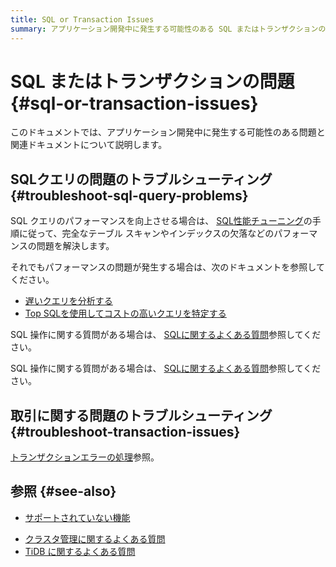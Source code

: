 ```yaml
---
title: SQL or Transaction Issues
summary: アプリケーション開発中に発生する可能性のある SQL またはトランザクションの問題をトラブルシューティングする方法を学習します。
---
```


# SQL またはトランザクションの問題 {#sql-or-transaction-issues}

このドキュメントでは、アプリケーション開発中に発生する可能性のある問題と関連ドキュメントについて説明します。

## SQLクエリの問題のトラブルシューティング {#troubleshoot-sql-query-problems}

SQL クエリのパフォーマンスを向上させる場合は、 [SQL性能チューニング](/develop/dev-guide-optimize-sql-overview.md)の手順に従って、完全なテーブル スキャンやインデックスの欠落などのパフォーマンスの問題を解決します。

<CustomContent platform="tidb">

それでもパフォーマンスの問題が発生する場合は、次のドキュメントを参照してください。

-   [遅いクエリを分析する](/analyze-slow-queries.md)
-   [Top SQLを使用してコストの高いクエリを特定する](/dashboard/top-sql.md)

SQL 操作に関する質問がある場合は、 [SQLに関するよくある質問](/faq/sql-faq.md)参照してください。

</CustomContent>

<CustomContent platform="tidb-cloud">

SQL 操作に関する質問がある場合は、 [SQLに関するよくある質問](https://docs.pingcap.com/tidb/stable/sql-faq)参照してください。

</CustomContent>

## 取引に関する問題のトラブルシューティング {#troubleshoot-transaction-issues}

[トランザクションエラーの処理](/develop/dev-guide-transaction-troubleshoot.md)参照。

## 参照 {#see-also}

-   [サポートされていない機能](/mysql-compatibility.md#unsupported-features)

<CustomContent platform="tidb">

-   [クラスタ管理に関するよくある質問](/faq/manage-cluster-faq.md)
-   [TiDB に関するよくある質問](/faq/tidb-faq.md)

</CustomContent>
